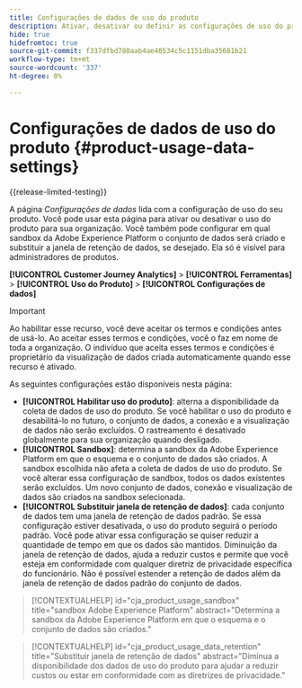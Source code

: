 ```yaml
---
title: Configurações de dados de uso do produto
description: Ativar, desativar ou definir as configurações de uso do produto.
hide: true
hidefromtoc: true
source-git-commit: f337dfbd780aab4ae40534c5c1151dba35681b21
workflow-type: tm+mt
source-wordcount: '337'
ht-degree: 0%

---
```


# Configurações de dados de uso do produto {#product-usage-data-settings}

{{release-limited-testing}}

A página _Configurações de dados_ lida com a configuração de uso do seu produto. Você pode usar esta página para ativar ou desativar o uso do produto para sua organização. Você também pode configurar em qual sandbox da Adobe Experience Platform o conjunto de dados será criado e substituir a janela de retenção de dados, se desejado. Ela só é visível para administradores de produtos.

**[!UICONTROL Customer Journey Analytics]** > **[!UICONTROL Ferramentas]** > **[!UICONTROL Uso do Produto]** > **[!UICONTROL Configurações de dados]**

>[!IMPORTANT]
>
>Ao habilitar esse recurso, você deve aceitar os termos e condições antes de usá-lo. Ao aceitar esses termos e condições, você o faz em nome de toda a organização. O indivíduo que aceita esses termos e condições é proprietário da visualização de dados criada automaticamente quando esse recurso é ativado.

As seguintes configurações estão disponíveis nesta página:

* **[!UICONTROL Habilitar uso do produto]**: alterna a disponibilidade da coleta de dados de uso do produto. Se você habilitar o uso do produto e desabilitá-lo no futuro, o conjunto de dados, a conexão e a visualização de dados não serão excluídos. O rastreamento é desativado globalmente para sua organização quando desligado.
* **[!UICONTROL Sandbox]**: determina a sandbox da Adobe Experience Platform em que o esquema e o conjunto de dados são criados. A sandbox escolhida não afeta a coleta de dados de uso do produto. Se você alterar essa configuração de sandbox, todos os dados existentes serão excluídos. Um novo conjunto de dados, conexão e visualização de dados são criados na sandbox selecionada.
* **[!UICONTROL Substituir janela de retenção de dados]**: cada conjunto de dados tem uma janela de retenção de dados padrão. Se essa configuração estiver desativada, o uso do produto seguirá o período padrão. Você pode ativar essa configuração se quiser reduzir a quantidade de tempo em que os dados são mantidos. Diminuição da janela de retenção de dados, ajuda a reduzir custos e permite que você esteja em conformidade com qualquer diretriz de privacidade específica do funcionário. Não é possível estender a retenção de dados além da janela de retenção de dados padrão do conjunto de dados.

>[!CONTEXTUALHELP]
>id="cja_product_usage_sandbox"
>title="sandbox Adobe Experience Platform"
>abstract="Determina a sandbox da Adobe Experience Platform em que o esquema e o conjunto de dados são criados."

>[!CONTEXTUALHELP]
>id="cja_product_usage_data_retention"
>title="Substituir janela de retenção de dados"
>abstract="Diminua a disponibilidade dos dados de uso do produto para ajudar a reduzir custos ou estar em conformidade com as diretrizes de privacidade."
